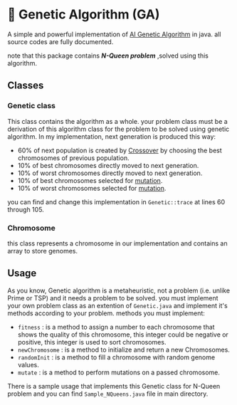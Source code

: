 # 🧬 Genetic Algorithm (GA)
A simple and powerful implementation of [AI Genetic Algorithm](https://en.wikipedia.org/wiki/Genetic_algorithm) in java. all source codes are fully documented.

note that this package contains  ***N-Queen problem*** ,solved using this algorithm.
  
## Classes
### Genetic class
  This class contains the algorithm as a whole. your problem class must be a derivation of this algorithm class for the problem to be solved using genetic algorithm.
  In my implementation, next generation is produced this way:
  - 60% of next population is created by [Crossover](https://en.wikipedia.org/wiki/Crossover_(genetic_algorithm)) by choosing the best chromosomes of previous population. 
  - 10% of best chromosomes directly moved to next generation.
  - 10% of worst chromosomes directly moved to next generation.
  - 10% of best chromosomes selected for [mutation](https://en.wikipedia.org/wiki/Mutation_(genetic_algorithm)).
  - 10% of worst chromosomes selected for [mutation](https://en.wikipedia.org/wiki/Mutation_(genetic_algorithm)).

  you can find and change this implementation in `Genetic::trace` at lines 60 through 105.
  
  
### Chromosome
  this class represents a chromosome in our implementation and contains an array to store genomes.


## Usage
As you know, Genetic algorithm is a metaheuristic, not a problem (i.e. unlike Prime or TSP) and it needs a problem to be solved.
you must implement your own problem class as an extention of `Genetic.java` and implement it's methods according to your problem. methods you must implement:
  - `fitness` : is a method to assign a number to each chromosome that shows the quality of this chromosome, this integer could be negative or positive, this integer is used to sort chromosomes.
  - `newChromosome` : is a method to initialize and return a new Chromosomes.
  - `randomInit` : is a method to fill a chromosome with random genome values.
  - `mutate` : is a method to perform mutations on a passed chromosome.

There is a sample usage that implements this Genetic class for N-Queen problem and you can find `Sample_NQueens.java` file in main directory.


  
